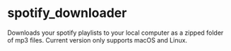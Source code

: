 # spotify_downloader
Downloads your spotify playlists to your local computer as a zipped folder of mp3 files. Current version only supports macOS and Linux.

